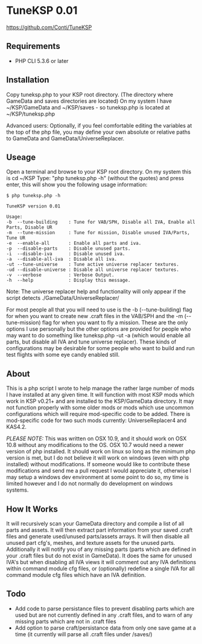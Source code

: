 TuneKSP 0.01
=====================
https://github.com/Conti/TuneKSP

Requirements
----------------
- PHP CLI 5.3.6 or later

Installation
----------------
Copy tuneksp.php to your KSP root directory. (The directory where GameData and saves directories are located)
On my system I have ~/KSP/GameData and ~/KSP/saves - so tuneksp.php is located at ~/KSP/tuneksp.php

Advanced users: Optionally, if you feel comfortable editing the variables at the top of the php file, you may define your own absolute or relative paths to GameData and GameData/UniverseReplacer.

Useage
----------------
Open a terminal and browse to your KSP root directory. On my system this is cd ~/KSP
Type: "php tuneksp.php -h" (without the quotes) and press enter, this will show you the following usage information:

```
$ php tuneksp.php -h

TuneKSP version 0.01

Usage:
-b  --tune-building    : Tune for VAB/SPH, Disable all IVA, Enable all Parts, Disable UR
-m  --tune-mission     : Tune for mission, Disable unused IVA/Parts, Tune UR
-e  --enable-all       : Enable all parts and iva.
-p  --disable-parts    : Disable unused parts.
-i  --disable-iva      : Disable unused iva.
-a  --disable-all-iva  : Disable all iva.
-ut --tune-universe    : Tune active universe replacer textures.
-ud --disable-universe : Disable all universe replacer textures.
-v  --verbose          : Verbose Output.
-h  --help             : Display this message.
```

Note: The universe replacer help and functionality will only appear if the script detects ./GameData/UniverseReplacer/

For most people all that you will need to use is the -b (--tune-building) flag for when you want to create new .craft files in the VAB/SPH and the -m (--tune-mission) flag for when you want to fly a mission. These are the only options I use personally but the other options are provided for people who may want to do something like tuneksp.php -ut -a (which would enable all parts, but disable all IVA and tune universe replacer). These kinds of configurations may be desirable for some people who want to build and run test flights with some eye candy enabled still.


About
----------------
This is a php script I wrote to help manage the rather large number of mods I have installed at any given time. It will function with most KSP mods which work in KSP v0.21+ and are installed to the KSP/GameData directory. It may not function properly with some older mods or mods which use uncommon configurations which will require mod-specific code to be added. There is mod-specific code for two such mods currently: UniverseReplacer4 and KAS4.2. 

*PLEASE NOTE:* This was written on OSX 10.9, and it should work on OSX 10.8 without any modifications to the OS. OSX 10.7 would need a newer version of php installed. It should work on linux so long as the minimum php version is met, but I do not believe it will work on windows (even with php installed) without modifications. If someone would like to contribute these modifications and send me a pull request I would appreciate it, otherwise I may setup a windows dev environment at some point to do so, my time is limited however and I do not normally do development on windows systems.

How It Works
----------------
It will recursively scan your GameData directory and compile a list of all parts and assets. It will then extract part information from your saved .craft files and generate used/unused parts/assets arrays. It will then disable all unused part cfg's, meshes, and texture assets for the unused parts. Additionally it will notify you of any missing parts (parts which are defined in your .craft files but do not exist in GameData). It does the same for unused IVA's but when disabling all IVA views it will comment out any IVA definitions within command module cfg files, or (optionally) redefine a single IVA for all command module cfg files which have an IVA definition. 



Todo
----------------
- Add code to parse persistance files to prevent disabling parts which are used but are not currently defined in any .craft files, and to warn of any missing parts which are not in .craft files
- Add option to parse craft/persistance data from only one save game at a time (it currently will parse all .craft files under /saves/)
